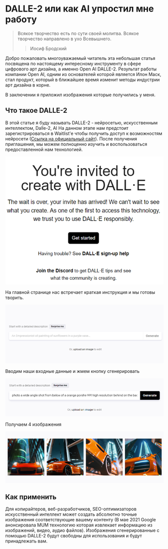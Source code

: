 # DALLE-2 или как AI упростил мне работу

> Всякое творчество есть по сути своей молитва. Всякое творчество направлено в ухо Всевышнего.
>>Иосиф Бродский
>
Добро пожаловать многоуважаемый читатель эта небольшая статья посвящена по настоящему интересному инструменту в сфере цифрового арт дизайна, а именно Open AI DALLE-2. Результат работы компании Open AI, одним из основателей которой является Илон Маск, стал продукт, который в ближайшее время изменит методы индустрии арт дизайна в корне.

В заключении я приложил изображения которые получились у меня.

## Что такое DALLE-2

В этой статье я буду называть DALLE-2 - нейросетью, искусственным интеллектом, Dalle-2, AI
На данном этапе нам предстоит зарегистрироваться в Waitlist'e чтобы получить доступ к возможностям нейросети \([Ссылка на официальный сайт](https://openai.com/dall-e-2/)\). После получения приглашения, мы можем полноценно изучить и воспользоваться предоставленной нам технологией.

![Сообщение о том что мы приглашены для тестирования](1img.png "Сообщение о том что мы приглашены для тестирования")

На главной странице нас встречает краткая инструкция и мы готовы творить.

![Поле ввода входных данных](2.png "Поле ввода входных данных")

Вводим наши входные данные и жмем кнопку сгенерировать

![Введя входные данные кнопка сгенерировать станет активной](3.png "Введя входные данные кнопка сгенерировать станет активной")

Получаем 4 изображения

![Изображения полученные после применения входных данных](4.png "Изображения полученные после применения входных данных")

## Как применить

Для копирайтеров, веб-разработчиков, SEO-оптимизаторов искусственный интеллект может создать абсолютно точные изображения соответствующие вашему контенту (В мае 2021 Google анонсировала MUM технологию которая извлекает информацию из изображений, видео, аудио файлов). Изображения сгенерированные c помощью DALLE-2 будут свободны для использования и будут принадлежать вам.

